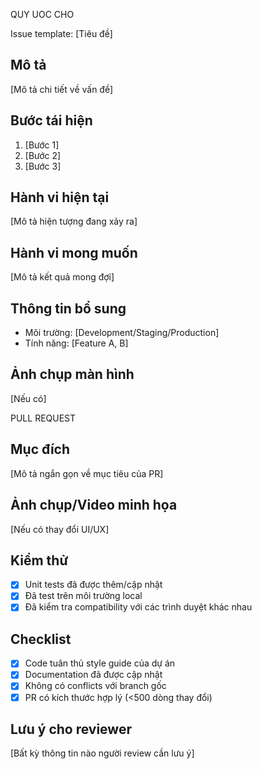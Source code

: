 QUY UOC CHO 

Issue template:
[Tiêu đề]

## Mô tả
[Mô tả chi tiết về vấn đề]

## Bước tái hiện
1. [Bước 1]
2. [Bước 2]
3. [Bước 3]

## Hành vi hiện tại
[Mô tả hiện tượng đang xảy ra]

## Hành vi mong muốn
[Mô tả kết quả mong đợi]

## Thông tin bổ sung
- Môi trường: [Development/Staging/Production]
- Tính năng: [Feature A, B]


## Ảnh chụp màn hình
[Nếu có]



PULL REQUEST

## Mục đích
[Mô tả ngắn gọn về mục tiêu của PR]

## Ảnh chụp/Video minh họa
[Nếu có thay đổi UI/UX]

## Kiểm thử
- [x] Unit tests đã được thêm/cập nhật
- [x] Đã test trên môi trường local
- [x] Đã kiểm tra compatibility với các trình duyệt khác nhau

## Checklist
- [x] Code tuân thủ style guide của dự án
- [x] Documentation đã được cập nhật
- [x] Không có conflicts với branch gốc
- [x] PR có kích thước hợp lý (<500 dòng thay đổi)

## Lưu ý cho reviewer
[Bất kỳ thông tin nào người review cần lưu ý]